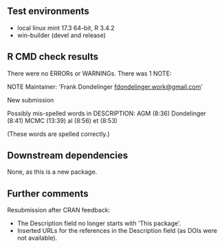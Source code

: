 ## Test environments
* local linux mint 17.3 64-bit, R 3.4.2
* win-builder (devel and release)

## R CMD check results
There were no ERRORs or WARNINGs. There was 1 NOTE:

NOTE
Maintainer: 'Frank Dondelinger <fdondelinger.work@gmail.com>'

New submission

Possibly mis-spelled words in DESCRIPTION:
  AGM (8:36)
  Dondelinger (8:41)
  MCMC (13:39)
  al (8:56)
  et (8:53)
  
(These words are spelled correctly.)

## Downstream dependencies
None, as this is a new package.

## Further comments
Resubmission after CRAN feedback:
* The Description field no longer starts with 'This package'.
* Inserted URLs for the references in the Description field (as DOIs were not available).
